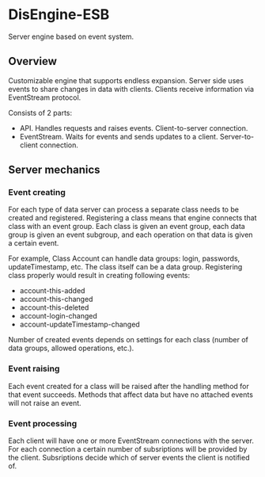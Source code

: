 # DisEngine-ESB
Server engine based on event system.

## Overview
Customizable engine that supports endless expansion. Server side uses events to share changes in data with clients. Clients receive information via EventStream protocol.

Consists of 2 parts:
- API. Handles requests and raises events. Client-to-server connection.
- EventStream. Waits for events and sends updates to a client. Server-to-client connection.

## Server mechanics
### Event creating
For each type of data server can process a separate class needs to be created and registered. Registering a class means that engine connects that class with an event group. Each class is given an event group, each data group is given an event subgroup, and each operation on that data is given a certain event.

For example, Class Account can handle data groups: login, passwords, updateTimestamp, etc. The class itself can be a data group. Registering class properly would result in creating following events:
- account-this-added
- account-this-changed
- account-this-deleted
- account-login-changed
- account-updateTimestamp-changed

Number of created events depends on settings for each class (number of data groups, allowed operations, etc.).

### Event raising
Each event created for a class will be raised after the handling method for that event succeeds. Methods that affect data but have no attached events will not raise an event.

### Event processing
Each client will have one or more EventStream connections with the server. For each connection a certain number of subsriptions will be provided by the client. Subsriptions decide which of server events the client is notified of.
